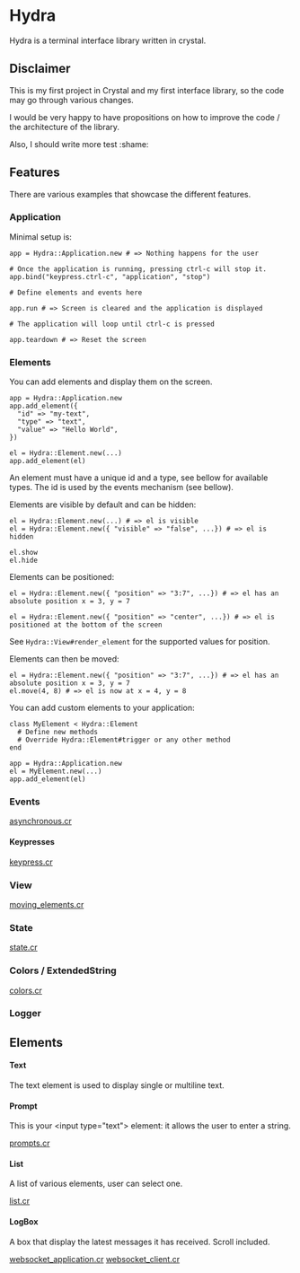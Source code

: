 ﻿# Hydra

Hydra is a terminal interface library written in crystal.

## Disclaimer

This is my first project in Crystal and my first interface library, so the code may go through various changes.

I would be very happy to have propositions on how to improve the code / the architecture of the library.

Also, I should write more test :shame:

## Features

There are various examples that showcase the different features.

### Application

Minimal setup is:

    app = Hydra::Application.new # => Nothing happens for the user

    # Once the application is running, pressing ctrl-c will stop it.
    app.bind("keypress.ctrl-c", "application", "stop")

    # Define elements and events here

    app.run # => Screen is cleared and the application is displayed

    # The application will loop until ctrl-c is pressed

    app.teardown # => Reset the screen

### Elements

You can add elements and display them on the screen.

    app = Hydra::Application.new
    app.add_element({
      "id" => "my-text",
      "type" => "text",
      "value" => "Hello World",
    })

    el = Hydra::Element.new(...)
    app.add_element(el)

An element must have a unique id and a type, see bellow for available types.
The id is used by the events mechanism (see bellow).

Elements are visible by default and can be hidden:

    el = Hydra::Element.new(...) # => el is visible
    el = Hydra::Element.new({ "visible" => "false", ...}) # => el is hidden

    el.show
    el.hide

Elements can be positioned:

    el = Hydra::Element.new({ "position" => "3:7", ...}) # => el has an absolute position x = 3, y = 7

    el = Hydra::Element.new({ "position" => "center", ...}) # => el is positioned at the bottom of the screen

See `Hydra::View#render_element` for the supported values for position.

Elements can then be moved:

    el = Hydra::Element.new({ "position" => "3:7", ...}) # => el has an absolute position x = 3, y = 7
    el.move(4, 8) # => el is now at x = 4, y = 8

You can add custom elements to your application:

    class MyElement < Hydra::Element
      # Define new methods
      # Override Hydra::Element#trigger or any other method
    end

    app = Hydra::Application.new
    el = MyElement.new(...)
    app.add_element(el)

### Events

[asynchronous.cr](examples/asynchronous.cr)

#### Keypresses

[keypress.cr](examples/keypress.cr)

### View

[moving_elements.cr](examples/moving_elements.cr)

### State

[state.cr](examples/state.cr)

### Colors / ExtendedString

[colors.cr](examples/colors.cr)

### Logger

## Elements

#### Text

The text element is used to display single or multiline text.

#### Prompt

This is your &lt;input type="text"> element: it allows the user to enter a string.

[prompts.cr](examples/promps.cr)

#### List

A list of various elements, user can select one.

[list.cr](examples/list.cr)

#### LogBox

A box that display the latest messages it has received. Scroll included.



[websocket_application.cr](examples/websocket_application)
[websocket_client.cr](examples/websocket_client)
